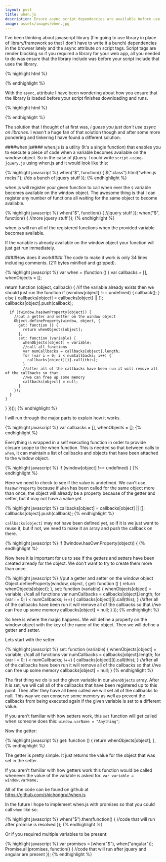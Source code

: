 ```yaml
---
layout: post
title: when.js
description: Ensure async script dependencies are available before use
image: assets/images/when.jpg
---
```


I've been thinking about javascript library (I'm going to use library in place of library/framework so that I don't have to write it a bunch) dependencies in the browser lately and the async attribute on script tags. Script tags are render blocking so if you required a library for your web app, all you needed to do was ensure that the library include was before your script include that uses the library.

{% highlight html %}
<script src="jquery.min.js"></script>
<script src="script-using-jquery.min.js"></script>
{% endhighlight %}        

With the `async`, attribute I have been wondering  about how you ensure that the library is loaded before your script finishes downloading and runs.

{% highlight html %}
<script async src="jquery.min.js"></script>
<script async src="script-using-jquery.min.js"></script><!-- what if this loads before jquery does? -->
{% endhighlight %}

The solution that I thought of at first was, *I guess you just don't use async on libraries.* I wasn't a huge fan of that solution though and after some more pondering and tinkering I have found a different solution.

####when.js####
when.js is a utility (It's a single function) that enables you to execute a piece of code when a variable becomes available on the window object.  So in the case of jQuery.  I could write `script-using-jquery.js` using when.js and it would look like this:

{% highlight javascript %}
when("$", function() {
  $(".class").html("when.js rocks!");
  //do a bunch of jquery stuff
});
{% endhighlight %}

when.js will register your given function to call when ever the `$` variable becomes available on the window object.  The awesome thing is that I can register any number of functions all waiting for the same object to become available.

{% highlight javascript %}
when("$", function() {
  //jquery stuff
});
when("$", function() {
  //more jquery stuff
});
{% endhighlight %}
    
when.js will run all of the registered functions when the provided variable becomes available.

If the variable is already available on the window object your function will just get run immediately.

####How does it work####
The code to make it work is only 34 lines including comments. (211 bytes minified and gzipped).

{% highlight javascript %}
var when = (function () {
  var callbacks = [],
  whenObjects = [];

  return function (object, callback) {
    //if the variable already exists then we should just run the function
    if (window[object] !== undefined) {
      callback();
    } else {
      callbacks[object] = callbacks[object] || [];
      callbacks[object].push(callback);

      if (!window.hasOwnProperty(object)) {
        //put a getter and setter on the window object
        Object.defineProperty(window, object, {
          get: function () {
            return whenObjects[object];
          },
          set: function (variable) {
            whenObjects[object] = variable;
            //call all functions 
            var numCallbacks = callbacks[object].length;
            for (var i = 0; i < numCallbacks; i++) {
              callbacks[object][i].call(this);
            }
            //after all of the callbacks have been run it will remove all of the callbacks so that
            //we can free up some memory
            callbacks[object] = null;
          }
        });
      }
    }
  }
})();
{% endhighlight %}
                  
I will run through the major parts to explain how it works.

{% highlight javascript %}
var callbacks = [],
    whenObjects = [];
{% endhighlight %}
        
Everything is wrapped in a self executing function in order to provide closure scope to the when function.  This is needed so that between calls to `when`, it can maintain a list of callbacks and objects that have been attached to the window object.

{% highlight javascript %}
if (window[object] !== undefined) {
{% endhighlight %}
      
Here we need to check to see if the value is undefined.  We can't use `hasOwnProperty` because if `when` has been called for the same object more than once, the object will already be a property because of the getter and setter, but it may not have a value yet.

{% highlight javascript %}
callbacks[object] = callbacks[object] || [];
callbacks[object].push(callback);
{% endhighlight %}
    
`callbacks[object]` may not have been defined yet, so if it is we just want to reuse it, but if not, we need to make it an array and push the callback on there.

{% highlight javascript %}
if (!window.hasOwnProperty(object)) {
{% endhighlight %}
      
Now here it is important for us to see if the getters and setters have been created already for the object.  We don't want to try to create them more than once.

{% highlight javascript %}
//put a getter and setter on the window object
Object.defineProperty(window, object, {
  get: function () {
    return whenObjects[object];
  },
  set: function (variable) {
    whenObjects[object] = variable;
    //call all functions 
    var numCallbacks = callbacks[object].length;
    for (var i = 0; i < numCallbacks; i++) {
      callbacks[object][i].call(this);
    }
    //after all of the callbacks have been run it will remove all of the callbacks so that
    //we can free up some memory
    callbacks[object] = null;
  }
});
{% endhighlight %}
    
So here is where the magic happens.  We will define a property on the window object with the key of the name of the object.  Then we will define a getter and setter.

Lets start with the setter.

{% highlight javascript %}
set: function (variable) {
  whenObjects[object] = variable;
  //call all functions 
  var numCallbacks = callbacks[object].length;
  for (var i = 0; i < numCallbacks; i++) {
    callbacks[object][i].call(this);
  }
  //after all of the callbacks have been run it will remove all of the callbacks so that
  //we can free up some memory
  callbacks[object] = null;
}
{% endhighlight %}
    
The first thing we do is set the given variable in our `whenObjects` array.  After it is set, we will call all of the callbacks that have been registered up to this point.  Then after they have all been called we will set all of the callbacks to null.  This way we can conserve some memory as well as prevent the callbacks from being executed again if the given variable is set to a different value.

If you aren't familiar with how setters work, this `set` function will get called when someone does this: `window.varName = "Anything"`;

Now the getter:

{% highlight javascript %}
get: function () {
  return whenObjects[object];
},
{% endhighlight %}
    
The getter is pretty simple.  It just returns the value for the object that was set in the setter.

If you aren't familiar with how getters work this function would be called whenever the value of the variable is asked for. `var variable = window.varName;`

All of the code can be found on github at https://github.com/shichongrui/when.js

In the future I hope to implement when.js with promises so that you could call `when` like so:

{% highlight javascript %}
when("$").then(function() {
  //code that will run after promise is resolved
});
{% endhighlight %}
    
Or if you required multiple variables to be present:

{% highlight javascript %}
var promises = [when("$"), when("angular")];
Promise.all(promises, function() {
  //code that will run after jquery and angular are present
});
{% endhighlight %}
				